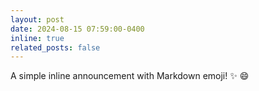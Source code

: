 ```yaml
---
layout: post
date: 2024-08-15 07:59:00-0400
inline: true
related_posts: false
---
```


A simple inline announcement with Markdown emoji! :sparkles: :smile:
